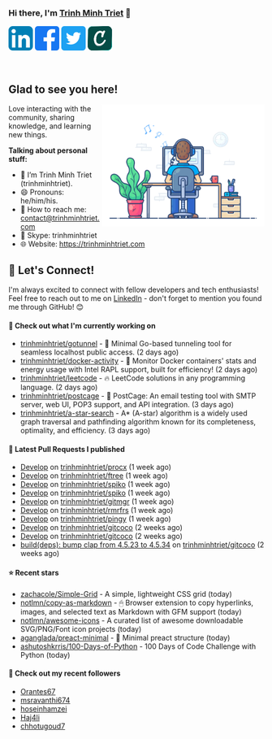 ### Hi there, I'm <a href="https://trinhminhtriet.com" target="_blank" title="Trinh Minh Triet">Trinh Minh Triet</a> 👋

[![trinhminhtriet's LinkedIn Profile](images/linkedin.png)](https://linkedin.com/in/triet-trinh)
[![trinhminhtriet's Facebook Profile](images/facebook.png)](https://www.facebook.com/trinhminhtriet)
[![trinhminhtriet's X Profile](images/twitter.png)](https://x.com/trinhminhtriet)
[![trinhminhtriet's Credly Profile](images/credly.png)](https://www.credly.com/users/trinhminhtriet)

</br>

## Glad to see you here!

<img align="right" alt="Trinh Minh Triet" src="images/coding.gif" width="320px" />

Love interacting with the community, sharing knowledge, and learning new things.

**Talking about personal stuff:**

- 👨 I’m Trinh Minh Triet (trinhminhtriet).
- 😄 Pronouns: he/him/his.
- 📧 How to reach me: contact@trinhminhtriet.com
- 💬 Skype: trinhminhtriet
- 🌐 Website: https://trinhminhtriet.com

## 🤝 Let's Connect! 

I'm always excited to connect with fellow developers and tech enthusiasts! 
Feel free to reach out to me on [LinkedIn](https://linkedin.com/in/triet-trinh) - don't forget to mention you found me through GitHub! 😊

#### 👷 Check out what I'm currently working on

- [trinhminhtriet/gotunnel](https://github.com/trinhminhtriet/gotunnel) - 🚀 Minimal Go-based tunneling tool for seamless localhost public access. (2 days ago)
- [trinhminhtriet/docker-activity](https://github.com/trinhminhtriet/docker-activity) - 🚀 Monitor Docker containers&#39; stats and energy usage with Intel RAPL support, built for efficiency! (2 days ago)
- [trinhminhtriet/leetcode](https://github.com/trinhminhtriet/leetcode) - 🔥 LeetCode solutions in any programming language. (2 days ago)
- [trinhminhtriet/postcage](https://github.com/trinhminhtriet/postcage) - 📧 PostCage: An email testing tool with SMTP server, web UI, POP3 support, and API integration. (3 days ago)
- [trinhminhtriet/a-star-search](https://github.com/trinhminhtriet/a-star-search) - A* (A-star) algorithm is a widely used graph traversal and pathfinding algorithm known for its completeness, optimality, and efficiency. (3 days ago)

#### 🔨 Latest Pull Requests I published

- [Develop](https://github.com/trinhminhtriet/procx/pull/24) on [trinhminhtriet/procx](https://github.com/trinhminhtriet/procx) (1 week ago)
- [Develop](https://github.com/trinhminhtriet/ftree/pull/8) on [trinhminhtriet/ftree](https://github.com/trinhminhtriet/ftree) (1 week ago)
- [Develop](https://github.com/trinhminhtriet/spiko/pull/13) on [trinhminhtriet/spiko](https://github.com/trinhminhtriet/spiko) (1 week ago)
- [Develop](https://github.com/trinhminhtriet/spiko/pull/12) on [trinhminhtriet/spiko](https://github.com/trinhminhtriet/spiko) (1 week ago)
- [Develop](https://github.com/trinhminhtriet/gitmgr/pull/39) on [trinhminhtriet/gitmgr](https://github.com/trinhminhtriet/gitmgr) (1 week ago)
- [Develop](https://github.com/trinhminhtriet/rmrfrs/pull/23) on [trinhminhtriet/rmrfrs](https://github.com/trinhminhtriet/rmrfrs) (1 week ago)
- [Develop](https://github.com/trinhminhtriet/pingy/pull/4) on [trinhminhtriet/pingy](https://github.com/trinhminhtriet/pingy) (1 week ago)
- [Develop](https://github.com/trinhminhtriet/gitcoco/pull/39) on [trinhminhtriet/gitcoco](https://github.com/trinhminhtriet/gitcoco) (2 weeks ago)
- [Develop](https://github.com/trinhminhtriet/gitcoco/pull/38) on [trinhminhtriet/gitcoco](https://github.com/trinhminhtriet/gitcoco) (2 weeks ago)
- [build(deps): bump clap from 4.5.23 to 4.5.34](https://github.com/trinhminhtriet/gitcoco/pull/37) on [trinhminhtriet/gitcoco](https://github.com/trinhminhtriet/gitcoco) (2 weeks ago)

#### ⭐ Recent stars

- [zachacole/Simple-Grid](https://github.com/zachacole/Simple-Grid) - A simple, lightweight CSS grid (today)
- [notlmn/copy-as-markdown](https://github.com/notlmn/copy-as-markdown) - 🖱 Browser extension to copy hyperlinks, images, and selected text as Markdown with GFM support (today)
- [notlmn/awesome-icons](https://github.com/notlmn/awesome-icons) - A curated list of awesome downloadable SVG/PNG/Font icon projects (today)
- [aganglada/preact-minimal](https://github.com/aganglada/preact-minimal) - 🚀 Minimal preact structure (today)
- [ashutoshkrris/100-Days-of-Python](https://github.com/ashutoshkrris/100-Days-of-Python) - 100 Days of Code Challenge with Python (today)

#### 👯 Check out my recent followers

- [Orantes67](https://github.com/Orantes67)
- [msravanthi674](https://github.com/msravanthi674)
- [hoseinhamzei](https://github.com/hoseinhamzei)
- [Haj4li](https://github.com/Haj4li)
- [chhotugoud7](https://github.com/chhotugoud7)
